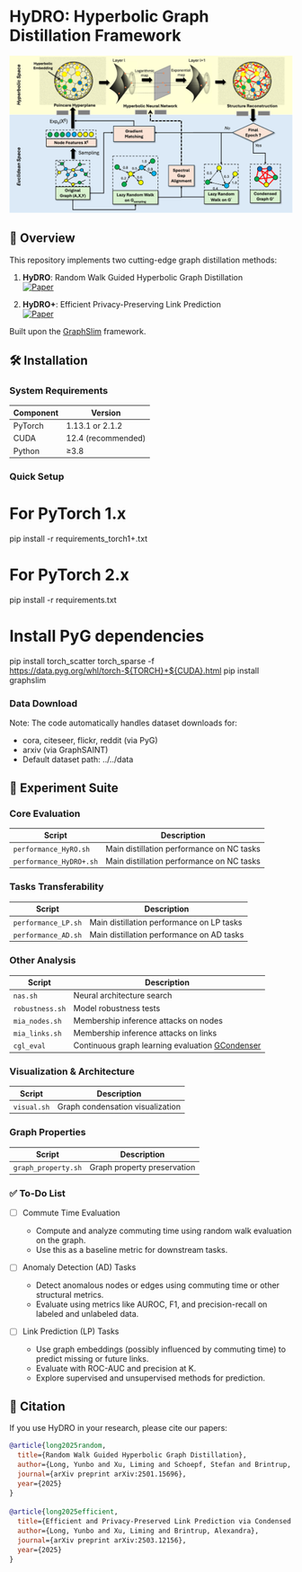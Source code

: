 # HyDRO: Hyperbolic Graph Distillation Framework
![HyDRO Workflow](images/HyDRO_flow.png)

## 📖 Overview

This repository implements two cutting-edge graph distillation methods:

1. **HyDRO**: Random Walk Guided Hyperbolic Graph Distillation  
   [![Paper](https://img.shields.io/badge/arXiv-2501.15696-b31b1b.svg)](https://arxiv.org/abs/2501.15696)

2. **HyDRO+**: Efficient Privacy-Preserving Link Prediction  
   [![Paper](https://img.shields.io/badge/arXiv-2503.12156-b31b1b.svg)](https://arxiv.org/html/2503.12156v1)

Built upon the [GraphSlim](https://github.com/Emory-Melody/GraphSlim/tree/main) framework.

## 🛠️ Installation

### System Requirements
| Component       | Version           |
|----------------|-------------------|
| PyTorch        | 1.13.1 or 2.1.2   |
| CUDA           | 12.4 (recommended)|
| Python         | ≥3.8              |

### Quick Setup

# For PyTorch 1.x
pip install -r requirements_torch1+.txt

# For PyTorch 2.x 
pip install -r requirements.txt

# Install PyG dependencies
pip install torch_scatter torch_sparse -f https://data.pyg.org/whl/torch-${TORCH}+${CUDA}.html
pip install graphslim


### Data Download

Note: The code automatically handles dataset downloads for:
- cora, citeseer, flickr, reddit (via PyG)
- arxiv (via GraphSAINT)
- Default dataset path: ../../data


## 🧪 Experiment Suite

### Core Evaluation
| Script                    | Description                          |
|---------------------------|--------------------------------------|
| `performance_HyRO.sh`     | Main distillation performance on NC tasks|
| `performance_HyDRO+.sh`  | Main distillation performance on NC tasks|


### Tasks Transferability
| Script                    | Description                          |
|---------------------------|--------------------------------------|
| `performance_LP.sh`  |Main distillation performance on LP tasks|
| `performance_AD.sh`  |Main distillation performance on AD tasks|


### Other Analysis
| Script             | Description                          |
|--------------------|--------------------------------------|
| `nas.sh`           | Neural architecture search           |
| `robustness.sh`    | Model robustness tests               |
| `mia_nodes.sh`          | Membership inference attacks on nodes |
| `mia_links.sh`          | Membership inference attacks on links |
| `cgl_eval`       | Continuous graph learning evaluation [GCondenser](https://github.com/superallen13/GCondenser) |


### Visualization & Architecture
| Script          | Description                          |
|-----------------|--------------------------------------|
| `visual.sh`    | Graph condensation visualization     |

### Graph Properties
| Script                | Description                          |
|-----------------------|--------------------------------------|
| `graph_property.sh`  | Graph property preservation          |


### ✅ To-Do List

- [ ] Commute Time Evaluation  
  - Compute and analyze commuting time using random walk evaluation on the graph.  
  - Use this as a baseline metric for downstream tasks.

- [ ] Anomaly Detection (AD) Tasks  
  - Detect anomalous nodes or edges using commuting time or other structural metrics.  
  - Evaluate using metrics like AUROC, F1, and precision-recall on labeled and unlabeled data.

- [ ] Link Prediction (LP) Tasks  
  - Use graph embeddings (possibly influenced by commuting time) to predict missing or future links.  
  - Evaluate with ROC-AUC and precision at K.  
  - Explore supervised and unsupervised methods for prediction.



## 📜 Citation

If you use HyDRO in your research, please cite our papers:

```bibtex
@article{long2025random,
  title={Random Walk Guided Hyperbolic Graph Distillation},
  author={Long, Yunbo and Xu, Liming and Schoepf, Stefan and Brintrup, Alexandra},
  journal={arXiv preprint arXiv:2501.15696},
  year={2025}
}

@article{long2025efficient,
  title={Efficient and Privacy-Preserved Link Prediction via Condensed Graphs},
  author={Long, Yunbo and Xu, Liming and Brintrup, Alexandra},
  journal={arXiv preprint arXiv:2503.12156},
  year={2025}
}
